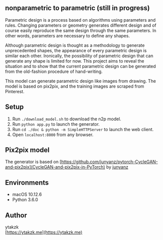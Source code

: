 ## nonparametric to parametric (still in progress)

Parametric design is a process based on algorithms using parameters and rules. Changing parameters or geometry generates different design and of course easily reproduce the same design through the same parameters. In other words, parameters are necessary to define any shapes.

Although parametric design is thought as a methodology to generate unprecedented shapes, the appearance of every parametric design is similar each other. Ironically, the possibility of parametric design that can generate any shape is limited for now. This project aims to reveal the situation and to show that the current parametric design can be generated from the old-fashion procedure of hand-writing.

This model can generate parametric design like images from drawing. The model is based on pix2pix, and the training images are scraped from Pinterest.

## Setup

1. Run ```./download_model.sh``` to download the n2p model.
2. Run ```python app.py``` to launch the generator.
3. Run ```cd ./doc & python -m SimpleHTTPServer``` to launch the web client.
4. Open ```localhost:8000``` from any browser.

## Pix2pix model

The generator is based on [https://github.com/junyanz/pytorch-CycleGAN-and-pix2pix](CycleGAN-and-pix2pix-in-PyTorch) by [junyanz](https://github.com/junyanz)

## Environments

- macOS 10.12.6
- Python 3.6.0

## Author
ytakzk  
 [https://ytakzk.me](https://ytakzk.me)
